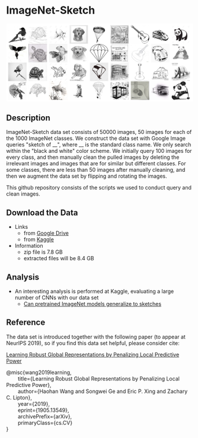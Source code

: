 # ImageNet-Sketch

![ImageNet-Sketch](imagenet_sketch.jpg "ImageNet Sketch")

## Description

ImageNet-Sketch data set consists of 50000 images, 50 images for each of the 1000 ImageNet classes. 
We construct the data set with Google Image queries "sketch of \_\_", where \_\_ is the standard class name. 
We only search within the "black and white" color scheme.
We initially query 100 images for every class, and then manually clean the pulled images by deleting the irrelevant images and images that are for similar but different classes. 
For some classes, there are less than 50 images after manually cleaning, 
and then we augment the data set by flipping and rotating the images. 

This github repository consists of the scripts we used to conduct query and clean images. 

## Download the Data 

 - Links
     - from [Google Drive](https://drive.google.com/open?id=1Mj0i5HBthqH1p_yeXzsg22gZduvgoNeA)
     - from [Kaggle](https://www.kaggle.com/wanghaohan/imagenetsketch)
 - Information
     - zip file is 7.8 GB
     - extracted files will be 8.4 GB
     
## Analysis 

 - An interesting analysis is performed at Kaggle, evaluating a large number of CNNs with our data set
     - [Can pretrained ImageNet models generalize to sketches](https://www.kaggle.com/rwightman/generalization-to-imagenet-sketch)

## Reference

The data set is introduced together with the following paper (to appear at NeurIPS 2019), so if you find this data set helpful, please consider cite: 
    
   [Learning Robust Global Representations by Penalizing Local Predictive Power](https://arxiv.org/abs/1905.13549)
   
@misc{wang2019learning,  
&nbsp;&nbsp;&nbsp;&nbsp;&nbsp;&nbsp;&nbsp;&nbsp;title={Learning Robust Global Representations by Penalizing Local Predictive Power},  
&nbsp;&nbsp;&nbsp;&nbsp;&nbsp;&nbsp;&nbsp;&nbsp;author={Haohan Wang and Songwei Ge and Eric P. Xing and Zachary C. Lipton},  
&nbsp;&nbsp;&nbsp;&nbsp;&nbsp;&nbsp;&nbsp;&nbsp;year={2019},  
&nbsp;&nbsp;&nbsp;&nbsp;&nbsp;&nbsp;&nbsp;&nbsp;eprint={1905.13549},  
&nbsp;&nbsp;&nbsp;&nbsp;&nbsp;&nbsp;&nbsp;&nbsp;archivePrefix={arXiv},  
&nbsp;&nbsp;&nbsp;&nbsp;&nbsp;&nbsp;&nbsp;&nbsp;primaryClass={cs.CV}  
}
